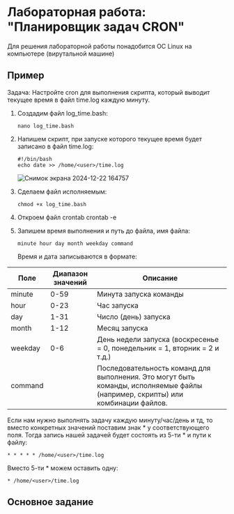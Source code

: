 # Лабораторная работа: "Планировщик задач CRON"
Для решения лабораторной работы понадобится ОС Linux на компьютере (вирутальной машине)
## Пример
Задача: Настройте cron для выполнения скрипта, который выводит текущее время в файл time.log каждую минуту.
1) Создадим файл log_time.bash:
   ```
   nano log_time.bash
   ```
2) Напишем скрипт, при запуске которого текущее время будет записано в файл time.log:
   ```
   #!/bin/bash
   echo date >> /home/<user>/time.log
   ```
   ![Снимок экрана 2024-12-22 164757](https://github.com/user-attachments/assets/a629345c-95e9-450b-bbc5-e08c9df625c0)

3) Сделаем файл исполняемым:
   ```
   chmod +x log_time.bash
   ```
4) Откроем файл crontab
   crontab -e
5) Запишем время выполнения и путь до файла, имя файла:
   
   ```
   minute hour day month weekday command
   ```
   
   Время и дата записываются в формате:
   
| Поле     | Диапазон значений | Описание                                                                                                                 |
|----------|-------------------|--------------------------------------------------------------------------------------------------------------------------|
| minute   | 0-59              | Минута запуска команды                                                                                                   |
| hour     | 0-23              | Час запуска                                                                                                              |
| day      | 1-31              | Число (день) запуска                                                                                                     |
| month    | 1-12              | Месяц запуска                                                                                                            |
| weekday  | 0-6               | День недели запуска (воскресенье = 0, понедельник = 1, вторник = 2 и т.д.)                                             |
| command  |                   | Последовательность команд для выполнения. Это могут быть команды, исполняемые файлы (например, скрипты) или комбинации файлов. |

Если нам нужно выполнять задачу каждую минуту/час/день и тд, то вместо конкретных значений поставим знак * у соответствующего поля. 
Тогда запись нашей задачей будет состоять из 5-ти * и пути к файлу:
```
* * * * * /home/<user>/time.log
```
Вместо 5-ти * можем оставить одну:
```
* /home/<user>/time.log
```
## Основное задание
